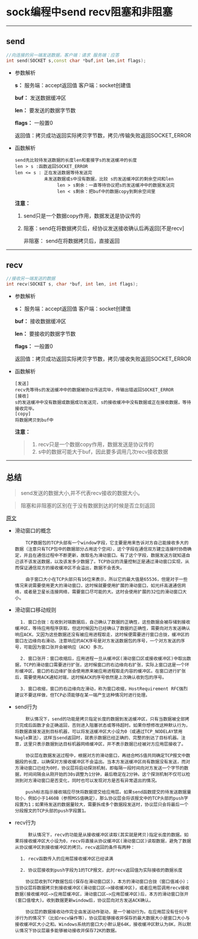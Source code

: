 # sock编程中send recv阻塞和非阻塞
***
## **send**

   ```c++
//向连接的另一端发送数据，客户端：请求 服务端：应答
int send(SOCKET s,const char *buf,int len,int flags);
   ```

+ 参数解析
    
    **s：**  服务端：accept返回值  客户端：socket创建值

    **buf：** 发送数据缓冲区

    **len：** 要发送的数据字节数
    
    **flags：** 一般置0

    返回值：拷贝成功返回实际拷贝字节数，拷贝/传输失败返回SOCKET_ERROR

- 函数解析
    ```
    send先比较待发送数据的长度len和套接字s的发送缓冲的长度
    len > s :函数返回SOCKET_ERROR
    len <= s : 正在发送数据等待发送完
               未发送数据或s中没有数据，比较 s的发送缓冲区的剩余空间和len
                    len > s剩余：一直等待协议把s的发送缓冲中的数据发送完
                    len < s剩余：把buf中的数据copy到剩余空间里
    ```
    **注意：**
    1. send只是一个数据copy作用，数据发送是协议传的
    2. 阻塞：send在将数据拷贝后，经协议发送接收确认后再返回[不是recv]

        非阻塞： send在将数据拷贝后，直接返回
***
## **recv**
```c++
//接收另一端发送的数据
int recv(SOCKET s, char *buf, int len, int flags);
```
* 参数解析
    
    **s：**  服务端：accept返回值  客户端：socket创建值

    **buf：** 接收数据缓冲区

    **len：** 要接收的数据字节数
    
    **flags：** 一般置0

    返回值：拷贝成功返回实际拷贝字节数，拷贝/接收失败返回SOCKET_ERROR
- 函数解析
    
    ```
    [发送]
    recv先等待s的发送缓冲中的数据被协议传送完毕，传输出错返回SOCKET_ERROR
    [接收]
    s的发送缓冲中没有数据或数据成功发送完，s的接收缓冲中没有数据或正在接收数据，等待接收完毕。
    [copy]
    将数据拷贝到buf中
    ```
    **注意：**
    >1. recv只是一个数据copy作用，数据发送是协议传的
    >2. s中的数据可能大于buf，因此要多调用几次recv接收数据
***
## 总结
>send发送的数据大小,并不代表recv接收的数据大小。

>阻塞和非阻塞的区别在于没有数据到达的时候是否立刻返回

[原文](https://blog.csdn.net/wjtxt/article/details/6603456)

+ 滑动窗口的概念
    ```
        TCP数据包的TCP头部有一个window字段，它主要是用来告诉对方自己能接收多大的数据（注意只有TCP包中的数据部分占用这个空间），这个字段在通信双方建立连接时协商确定，并且在通信过程中不断更新，故取名为滑动窗口。有了这个字段，数据发送方就知道自己该不该发送数据，以及该发多少数据了。TCP协议的流量控制正是通过滑动窗口实现，从而保证通信双方的接收缓冲区不会溢出，数据不会丢失。

        由于窗口大小在TCP头部只有16位来表示，所以它的最大值是65536，但是对于一些情况来说需要使用更大的滑动窗口，这时候就要使用扩展的滑动窗口，如光纤高速通信网络，或者是卫星长连接网络，需要窗口尽可能的大。这时会使用扩展的32位的滑动窗口大小。
    ```
- 滑动窗口移动规则

        1. 窗口合拢：在收到对端数据后，自己确认了数据的正确性，这些数据会被存储到接收缓冲区，等待应用程序获取。但这时候因为已经确认了数据的正确性，需要向对方发送确认响应ACK，又因为这些数据还没有被应用进程取走，这时候便需要进行窗口合拢，缓冲区的窗口左边缘向右滑动。注意响应的ACK序号是对方发送数据包的序号，一个对方发送的序号，可能因为窗口张开会被响应（ACK）多次。

        2. 窗口张开：窗口收缩后，应用进程一旦从缓冲区(滑动窗口区或接收缓冲区)中取出数据，TCP的滑动窗口需要进行扩张，这时候窗口的右边缘向右扩张，实际上窗口这是一个环形缓冲区，窗口的右边缘扩张会使用原来被应用进程取走内容的缓冲区。在窗口进行扩张后，需要使用ACK通知对端，这时候ACK的序号依然是上次确认收到包的序号。

        3. 窗口收缩，窗口的右边缘向左滑动，称为窗口收缩，HostRequirement RFC强烈建议不要这样做，但TCP必须能够在某一端产生这种情况时进行处理。

+ send行为

    ```
        默认情况下，send的功能是拷贝指定长度的数据到发送缓冲区，只有当数据被全部拷贝完成后函数才会正确返回，否则进入阻塞状态或等待超时。如果你想修改这种默认行为，将数据直接发送到目标机器，可以将发送缓冲区大小设为0（或通过TCP_NODELAY禁用Nagle算法），这样当send返回时，就表示数据已经正确的、完整的到达了目标机器。注意，这里只表示数据到达目标机器网络缓冲区，并不表示数据已经被对方应用层接收了。

        协议层在数据发送过程中，根据对方的滑动窗口，再结合MSS值共同确定TCP报文中数据段的长度，以确保对方接收缓冲区不会溢出。当本方发送缓冲区尚有数据没有发送，而对方滑动窗口已经为0时，协议层将启动探测机制，即每隔一段时间向对方发送一个字节的数据，时间间隔会从刚开始的30s调整为1分钟，最后稳定在2分钟。这个探测机制不仅可以检测到对方滑动窗口是否变化，同时也可以发现对方是否有异常退出的情况。

        push标志指示接收端应尽快将数据提交给应用层。如果send函数提交的待发送数据量较小，例如小于1460B（参照MSS值确定），那么协议层会将该报文中的TCP头部的push字段置为1；如果待发送的数据量较大，需要拆成多个数据段发送时，协议层只会将最后一个分段报文的TCP头部的push字段置1。
    ```
- recv行为
    ```
         默认情况下，recv的功能是从接收缓冲区读取(其实就是拷贝)指定长度的数据。如果将接收缓冲区大小设为0，recv将直接从协议缓冲区(滑动窗口区)读取数据，避免了数据从协议缓冲区到接收缓冲区的拷贝。recv返回的条件有两种：

      1. recv函数传入的应用层接收缓冲区已经读满

      2. 协议层接收到push字段为1的TCP报文，此时recv返回值为实际接收的数据长度

        协议层收到TCP数据包后(保存在滑动窗口区)，本方的滑动窗口合拢（窗口值减小）；当协议层将数据拷贝到接收缓冲区(滑动窗口区—>接收缓冲区)，或者应用层调用recv接收数据(接收缓冲区—>应用层缓冲区，滑动窗口区—>应用层缓冲区)后，本方的滑动窗口张开(窗口值增大)。收到数据更新window后，协议层向对方发送ACK确认。

        协议层的数据接收动作完全由发送动作驱动，是一个被动行为。在应用层没有任何干涉行为的情况下（比如recv操作等），协议层能够接收并保存的最大数据大小是窗口大小与接收缓冲区大小之和。Windows系统的窗口大小默认是64K，接收缓冲区默认为8K，所以默认情况下协议层最多能够被动接收并保存72K的数据。
    ```

